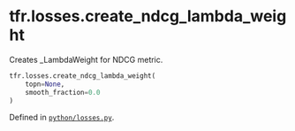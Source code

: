 <div itemscope itemtype="http://developers.google.com/ReferenceObject">
<meta itemprop="name" content="tfr.losses.create_ndcg_lambda_weight" />
<meta itemprop="path" content="Stable" />
</div>

# tfr.losses.create_ndcg_lambda_weight

Creates _LambdaWeight for NDCG metric.

```python
tfr.losses.create_ndcg_lambda_weight(
    topn=None,
    smooth_fraction=0.0
)
```

Defined in
[`python/losses.py`](https://github.com/tensorflow/ranking/tree/master/tensorflow_ranking/python/losses.py).

<!-- Placeholder for "Used in" -->
